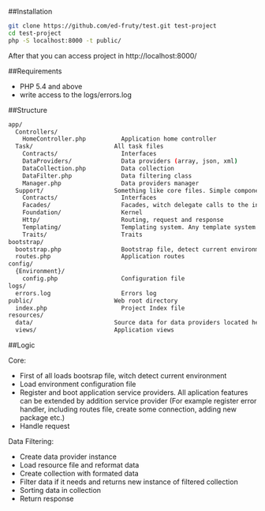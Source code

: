 
##Installation

```bash
git clone https://github.com/ed-fruty/test.git test-project
cd test-project
php -S localhost:8000 -t public/
```
After that you can access project in http://localhost:8000/

##Requirements
- PHP 5.4 and above
- write access to the logs/errors.log

##Structure
```bash
app/
  Controllers/
    HomeController.php          Application home controller
  Task/                       All task files
    Contracts/                  Interfaces
    DataProviders/              Data providers (array, json, xml)
    DataCollection.php          Data collection
    DataFilter.php              Data filtering class
    Manager.php                 Data providers manager
  Support/                    Something like core files. Simple components for current application
    Contracts/                  Interfaces
    Facades/                    Facades, witch delegate calls to the instance of accessor class
    Foundation/                 Kernel
    Http/                       Routing, request and response
    Templating/                 Templating system. Any template system like Twig, Smarty, Blade etc. can be added as driver 
    Traits/                     Traits
bootstrap/
  bootstrap.php                 Bootstrap file, detect current environment and set project root path, register class loader
  routes.php                    Application routes
config/                       
  {Environment}/
    config.php                  Configuration file
logs/
  errors.log                    Errors log
public/                       Web root directory
  index.php                     Project Index file
resources/
  data/                       Source data for data providers located here
  views/                      Application views
```

##Logic

Core:
  - First of all loads bootsrap file, witch detect current environment
  - Load environment configuration file
  - Register and boot application service providers. All aplication features can be extended by addition service provider (For example register error handler, including routes file, create some connection, adding new package etc.)
  - Handle request
  
Data Filtering:
  - Create data provider instance
  - Load resource file and reformat data
  - Create collection with formated data
  - Filter data if it needs and returns new instance of filtered collection
  - Sorting data in collection
  - Return response
